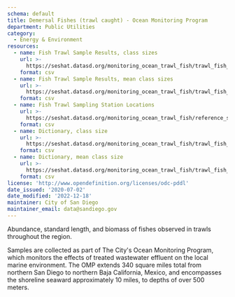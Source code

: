 ```yaml
---
schema: default
title: Demersal Fishes (trawl caught) - Ocean Monitoring Program
department: Public Utilities
category:
  - Energy & Environment
resources:
  - name: Fish Trawl Sample Results, class sizes
    url: >-
      https://seshat.datasd.org/monitoring_ocean_trawl_fish/trawl_fish_datasd.csv
    format: csv
  - name: Fish Trawl Sample Results, mean class sizes
    url: >-
      https://seshat.datasd.org/monitoring_ocean_trawl_fish/trawl_fish_summary_datasd.csv
    format: csv
  - name: Fish Trawl Sampling Station Locations
    url: >-
      https://seshat.datasd.org/monitoring_ocean_trawl_fish/reference_stations_fish_trawl.csv
    format: csv
  - name: Dictionary, class size
    url: >-
      https://seshat.datasd.org/monitoring_ocean_trawl_fish/trawl_fish_dictionary_datasd.csv
    format: csv
  - name: Dictionary, mean class size
    url: >-
      https://seshat.datasd.org/monitoring_ocean_trawl_fish/trawl_fish_summary_dictionary_datasd.csv
    format: csv
license: 'http://www.opendefinition.org/licenses/odc-pddl'
date_issued: '2020-07-02'
date_modified: '2022-12-18'
maintainer: City of San Diego
maintainer_email: data@sandiego.gov
---
```

Abundance, standard length, and biomass of fishes observed in trawls throughout the region.
<!--more-->
Samples are collected as part of The City's Ocean Monitoring Program, which monitors the effects of treated wastewater effluent on the local marine environment. The OMP extends 340 square miles total from northern San Diego to northern Baja California, Mexico, and encompasses the shoreline seaward approximately 10 miles, to depths of over 500 meters.


